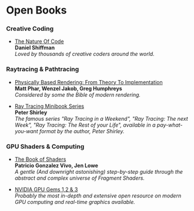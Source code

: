 Open Books
======
### Creative Coding
* [The Nature Of Code](https://natureofcode.com/book/)
<br/>**Daniel Shiffman**
<br/>_Loved by thousands of creative coders around the world._

### Raytracing & Pathtracing
* [Physically Based Rendering: From Theory To Implementation](https://pbrt.org/)<br/>**Matt Phar, Wenzel Jakob, Greg Humphreys**<br/>_Considered by some the Bible of modern rendering._

* [Ray Tracing Minibook Series](https://drive.google.com/drive/folders/14yayBb9XiL16lmuhbYhhvea8mKUUK77W)<br/>**Peter Shirley**<br/> _The famous series "Ray Tracing in a Weekend", "Ray Tracing: The next Week", "Ray Tracing: The Rest of your Life", available in a pay-what-you-want format by the author, Peter Shirley._

### GPU Shaders & Computing
* [The Book of Shaders](https://thebookofshaders.com/)<br/>**Patricio Gonzalez Vivo, Jen Lowe**<br/>_A gentle (And downright astonishing) step-by-step guide through the abstract and complex universe of Fragment Shaders._

* [NVIDIA GPU Gems 1,2 & 3](https://developer.nvidia.com/gpugems/GPUGems3/gpugems3_pref01.html)
<br/>_Probably the most in-depth and extensive open resource on modern GPU computing and real-time graphics available._
